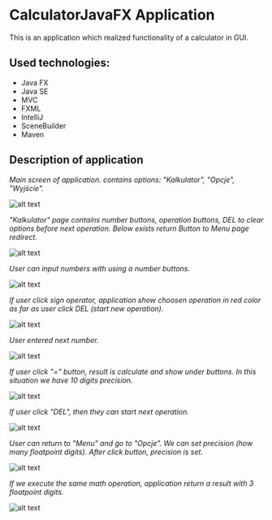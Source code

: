 # **CalculatorJavaFX Application**

This is an application which realized functionality of a calculator in GUI.

## Used technologies:
* Java FX
* Java SE
* MVC
* FXML
* IntelliJ
* SceneBuilder
* Maven

## Description of application

*Main screen of application. contains options: "Kalkulator", "Opcje", "Wyjście".*

![alt text](/.readmeimages/image1.jpg)

*"Kalkulator" page contains number buttons, operation buttons, DEL to clear options before next operation. Below exists return Button to Menu page redirect.*

![alt text](/.readmeimages/image2.jpg)

*User can input numbers with using a number buttons.*

![alt text](/.readmeimages/image3.jpg)

*If user click sign operator, application show choosen operation in red color as far as user click DEL (start new operation).*

![alt text](/.readmeimages/image4.jpg)

*User entered next number.*

![alt text](/.readmeimages/image5.jpg)

*If user click "=" button, result is calculate and show under buttons. In this situation we have 10 digits precision.*

![alt text](/.readmeimages/image6.jpg)

*If user click "DEL", then they can start next operation.*

![alt text](/.readmeimages/image7.jpg)

*User can return to "Menu" and go to "Opcje". We can set precision (how many floatpoint digits). After click button, precision is set.*

![alt text](/.readmeimages/image8.jpg)

*If we execute the same math operation, application return a result with 3 floatpoint digits.*

![alt text](/.readmeimages/image9.jpg)